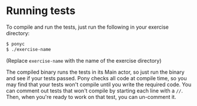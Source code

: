 # Running tests

To compile and run the tests, just run the following in your exercise directory:
```bash
$ ponyc
$ ./exercise-name
```

(Replace `exercise-name` with the name of the exercise directory)

The compiled binary runs the tests in its Main actor, so just run the binary and see if your tests passed. Pony checks all code at compile time, so you may find that your tests won't compile until you write the required code. You can comment out tests that won't compile by starting each line with a `//`. Then, when you're ready to work on that test, you can un-comment it.
